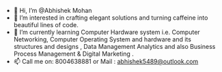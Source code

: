 - 👋 Hi, I’m @Abhishek Mohan
- 👀 I’m interested in crafting elegant solutions and turning caffeine into beautiful lines of code.
- 🌱 I’m currently learning  Computer Hardware system i.e. Computer Networking, Computer Operating System and hardware and its structures and designs , Data Management Analytics and also Business Process Management & Digital Marketing .
- 📫 Call me on: 8004638881 or Mail : abhishek5489@outlook.com

<!---
abhi-mohan/abhi-mohan is a ✨ special ✨ repository because its `README.md` (this file) appears on your GitHub profile.
You can click the Preview link to take a look at your changes.
--->
